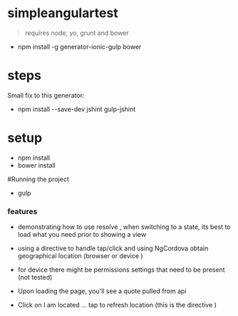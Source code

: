 # simpleangulartest

> requires node, yo, grunt and bower

- npm install -g generator-ionic-gulp bower


# steps

Small fix to this generator:

 - npm install --save-dev jshint gulp-jshint

# setup

 - npm install
 - bower install

#Running the project 

 - gulp


### features 
 - demonstrating how to use resolve , when switching to a state, its best to load what you need prior to showing a view
 - using a directive to handle tap/click and using NgCordova obtain geographical location (browser or device )
 - for device there might be permissions settings that need to be present (not tested) 


  - Upon loading the page, you'll see a quote pulled from api
  - Click on I am located ... tap to refresh location  (this is the directive )